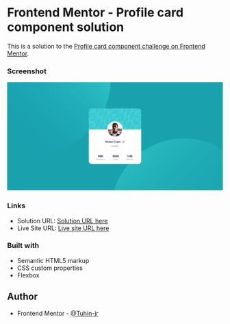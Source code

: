 # Frontend Mentor - Profile card component solution

This is a solution to the [Profile card component challenge on Frontend Mentor](https://www.frontendmentor.io/challenges/profile-card-component-cfArpWshJ).

### Screenshot

![](./Screenshot.png)

### Links

- Solution URL: [Solution URL here](https://www.frontendmentor.io/solutions/profile-card-component-5VZrmf_Ved)
- Live Site URL: [Live site URL here](https://tuhin-jr.github.io/Frontend-Mentor---Profile-card-component-solution/)

### Built with

- Semantic HTML5 markup
- CSS custom properties
- Flexbox

## Author

- Frontend Mentor - [@Tuhin-jr](https://www.frontendmentor.io/profile/Tuhin-jr)
